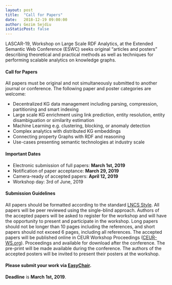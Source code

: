 ```yaml
---
layout: post
title:  "Call for Papers"
date:   2018-12-19 09:00:00
author: Gezim Sejdiu
isStaticPost: false
---
```

LASCAR-19, Workshop on Large Scale RDF Analytics, at the Extended Semantic Web Conference (ESWC) seeks original “articles and posters” describing theoretical and practical methods as well as techniques for performing scalable analytics on knowledge graphs.

#### Call for Papers
All papers must be original and not simultaneously submitted to another journal or conference. The following paper and poster categories are welcome:

* Decentralized KG data management including parsing, compression, partitioning and smart indexing
* Large scale KG enrichment using link prediction, entity resolution, entity disambiguation or similarity estimation
* Machine Learning e.g. clustering, blocking, or anomaly detection
* Complex analytics with distributed KG embeddings
* Connecting property Graphs with RDF and reasoning
* Use-cases presenting semantic technologies at industry scale	

#### Important Dates
* Electronic submission of full papers: **March 1st, 2019**
* Notification of paper acceptance: **March 29, 2019**
* Camera-ready of accepted papers: **April 12, 2019**
* Workshop day: 3rd of June, 2019


#### Submission Guidelines
All papers should be formatted according to the standard [LNCS Style](http://www.springer.com/us/computer-science/lncs/conference-proceedings-guidelines). All papers will be peer reviewed using the single-blind approach. Authors of the accepted papers will be asked to register for the workshop and will have the opportunity to present and participate in the workshop. Long papers should not be longer than 10 pages including the references, and short papers should not exceed 6 pages, including all references.  The accepted papers will be published online in CEUR Workshop Proceedings ([CEUR-WS.org](http://CEUR-WS.org)). Proceedings and available for download after the conference. The pre-print will be made available during the conference. The authors of the accepted posters will be invited to present their posters at the workshop.

#### Please submit your work via [EasyChair](https://www.easychair.org/conferences/?conf=lascar19).
__Deadline__ is **March 1st, 2019**.
